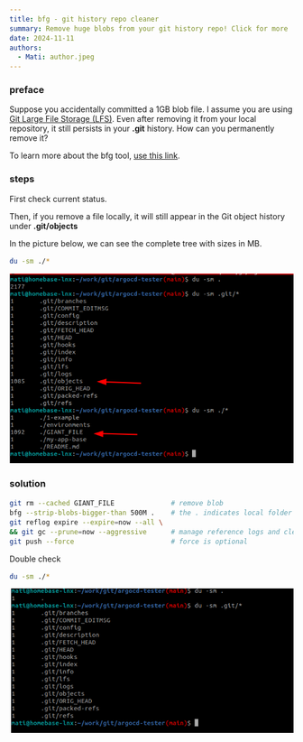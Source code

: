 ```yaml
---
title: bfg - git history repo cleaner
summary: Remove huge blobs from your git history repo! Click for more ...
date: 2024-11-11
authors:
  - Mati: author.jpeg
---
```


### preface

Suppose you accidentally committed a 1GB blob file. I assume you are using [Git Large File Storage (LFS)](https://git-lfs.com/). Even after removing it from your local repository, it still persists in your **.git** history. How can you permanently remove it?

To learn more about the bfg tool, [use this link](https://rtyley.github.io/bfg-repo-cleaner/).

### steps

First check current status.

Then, if you remove a file locally, it will still appear in the Git object history under **.git/objects**

In the picture below, we can see the complete tree with sizes in MB.

```bash
du -sm ./*
```

![pic](./2024-11-13_16-54.png)

### solution

```bash
git rm --cached GIANT_FILE              # remove blob
bfg --strip-blobs-bigger-than 500M .    # the . indicates local folder
git reflog expire --expire=now --all \
&& git gc --prune=now --aggressive      # manage reference logs and cleanup
git push --force                        # force is optional
```

Double check

```bash
du -sm ./*
```

![pic2](./2024-11-13_17-01.png)
